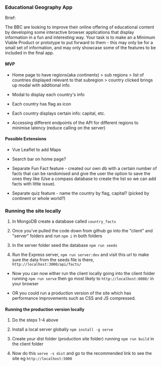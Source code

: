 ### Educational Geography App

Brief:

The BBC are looking to improve their online offering of educational content by developing some interactive browser applications that display information in a fun and interesting way. Your task is to make an a Minimum Viable Product or prototype to put forward to them - this may only be for a small set of information, and may only showcase some of the features to be included in the final app.



#### MVP

* Home page to have regions(aka continents) > sub regions > list of countries displayed relevant to that subregion > country clicked brings up modal with additional info.

* Modal to display each country's info

* Each country has flag as icon

* Each country displays certain info: capital, etc.

* Accessing different endpoints of the API for different regions to minimise latency (reduce calling on the server)



#### Possible Extensions

* Vue Leaflet to add Maps

* Search bar on home page?

* Separate Fun Fact feature - created our own db with a certain number of facts that can be randomised and give the user the option to save the ones they like (Use a compass database to create the list so we can add facts with little issue).

* Separate quiz feature - name the country by flag, capital? (picked by continent or whole world?)



### Running the site locally

1. In MongoDB create a database called `country_facts`
  
2. Once you've pulled the code down from github go into the "client" and "server" folders and run `npm i` in both folders

3. In the server folder seed the database `npm run seeds`

4. Run the Express server, `npm run server:dev` and visit this url to make sure the data from the seeds file is there, `http://localhost:3000/api/facts/`

* Now you can now either run the client locally going into the client folder running `npm run serve` then go most likely to `http://localhost:8080/` in your browser

* OR you could run a production version of the site which has performance improvements such as CSS and JS compressed.


#### Running the production version locally

1. Do the steps 1-4 above 

2. Install a local server globally `npm install -g serve`
   
3. Create your dist folder (production site folder) running `npm run build` in the client folder

4. Now do this `serve -s dist` and go to the recommended link to see the site eg `http://localhost:5000`
